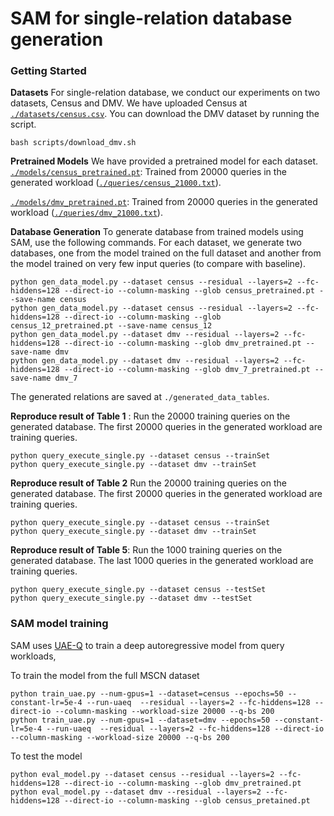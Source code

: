 # SAM for single-relation database generation
### Getting Started

**Datasets** For single-relation database, we conduct our experiments on two datasets, Census and DMV. We have uploaded Census at [`./datasets/census.csv`](./datasets/census.csv). You can download the DMV dataset by running the script.
```
bash scripts/download_dmv.sh
```
**Pretrained Models** We have provided a pretrained model for each dataset.
[`./models/census_pretrained.pt`](./models/census_pretrained.pt): Trained from 20000 queries in the generated workload ([`./queries/census_21000.txt`](./queries/census_21000.txt)).

[`./models/dmv_pretrained.pt`](./models/dmv_pretrained.pt): Trained from 20000 queries in the generated workload ([`./queries/dmv_21000.txt`](./queries/dmv_21000.txt)).

**Database Generation** To generate database from trained models using SAM, use the following commands. For each dataset, we generate two databases, one from the model trained on the full dataset and another from the model trained on very few input queries (to compare with baseline).
```
python gen_data_model.py --dataset census --residual --layers=2 --fc-hiddens=128 --direct-io --column-masking --glob census_pretrained.pt --save-name census
python gen_data_model.py --dataset census --residual --layers=2 --fc-hiddens=128 --direct-io --column-masking --glob census_12_pretrained.pt --save-name census_12
python gen_data_model.py --dataset dmv --residual --layers=2 --fc-hiddens=128 --direct-io --column-masking --glob dmv_pretrained.pt --save-name dmv
python gen_data_model.py --dataset dmv --residual --layers=2 --fc-hiddens=128 --direct-io --column-masking --glob dmv_7_pretrained.pt --save-name dmv_7
```
The generated relations are saved at `./generated_data_tables`.

**Reproduce result of Table 1** : Run the 20000 training queries on the generated database. The first 20000 queries in the generated workload are training queries.
```
python query_execute_single.py --dataset census --trainSet
python query_execute_single.py --dataset dmv --trainSet
```

**Reproduce result of Table 2** Run the 20000 training queries on the generated database. The first 20000 queries in the generated workload are training queries.
```
python query_execute_single.py --dataset census --trainSet
python query_execute_single.py --dataset dmv --trainSet
```

**Reproduce result of Table 5**: Run the 1000 training queries on the generated database. The last 1000 queries in the generated workload are training queries.
```
python query_execute_single.py --dataset census --testSet
python query_execute_single.py --dataset dmv --testSet
```

### SAM model training
SAM uses [UAE-Q](https://github.com/pagegitss/UAE) to train a deep autoregressive model from query workloads, 

To train the model from the full MSCN dataset
```
python train_uae.py --num-gpus=1 --dataset=census --epochs=50 --constant-lr=5e-4 --run-uaeq  --residual --layers=2 --fc-hiddens=128 --direct-io --column-masking --workload-size 20000 --q-bs 200
python train_uae.py --num-gpus=1 --dataset=dmv --epochs=50 --constant-lr=5e-4 --run-uaeq  --residual --layers=2 --fc-hiddens=128 --direct-io --column-masking --workload-size 20000 --q-bs 200
```

To test the model
```
python eval_model.py --dataset census --residual --layers=2 --fc-hiddens=128 --direct-io --column-masking --glob dmv_pretrained.pt
python eval_model.py --dataset dmv --residual --layers=2 --fc-hiddens=128 --direct-io --column-masking --glob census_pretained.pt
```

